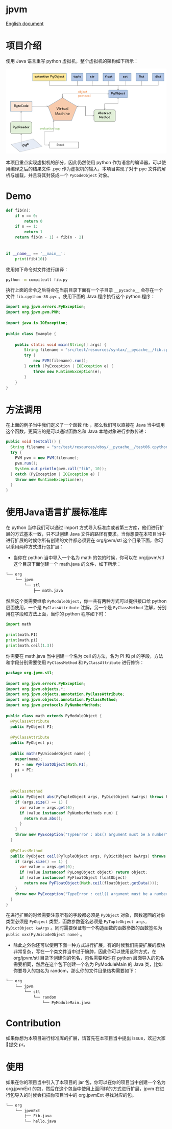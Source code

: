 # jpvm
[English document](README_en.md)
# 项目介绍

使用 Java 语言重写 python 虚拟机，整个虚拟机的架构如下所示：

![](./docs/arch.png)

本项目重点实现虚拟机的部分，因此仍然使用 python 作为语言的编译器，可以使用编译之后的结果文件 .pyc 作为虚拟机的输入，本项目实现了对于
pyc 文件的解析与加载，并且将其封装成一个 `PyCodeObject` 对象。

# Demo

```python
def fib(n):
    if n == 0:
        return 0
    if n == 1:
        return 1
    return fib(n - 1) + fib(n - 2)


if __name__ == '__main__':
    print(fib(10))
```

使用如下命令对文件进行编译：

```bash
python -m compileall fib.py
```

执行上面的命令之后将会在当前目录下面有一个子目录  `__pycache__` 会存在一个文件 `fib.cpython-38.pyc` 。使用下面的 Java
程序执行这个 python 程序：

```java
import org.jpvm.errors.PyException;
import org.jpvm.pvm.PVM;

import java.io.IOException;

public class Example {

	public static void main(String[] args) {
		String filename = "src/test/resources/syntax/__pycache__/fib.cpython-38.pyc";
		try {
			new PVM(filename).run();
		} catch (PyException | IOException e) {
			throw new RuntimeException(e);
		}
	}
}
```

# 方法调用

在上面的例子当中我们定义了一个函数 fib ，那么我们可以直接在 Java 当中调用这个函数，更简洁的是可以通过函数名和 Java 本地对象进行参数传递：

```java
public void testCall() {
  String filename = "src/test/resources/obsy/__pycache__/test06.cpython-38.pyc";
  try {
    PVM pvm = new PVM(filename);
    pvm.run();
    System.out.println(pvm.call("fib", 10));
  } catch (PyException | IOException e) {
    throw new RuntimeException(e);
  }
}
```

# 使用Java语言扩展标准库

在 python 当中我们可以通过 import 方式导入标准库或者第三方库，他们进行扩展的方式基本一致，只不过创建 Java 文件的路径有要求。当你想要在本项目当中进行扩展的时候你所有创建的文件都必须要在 org/jpvm/stl 这个目录下面，你可以采用两种方式进行包扩展：

- 当你在 python 当中导入一个名为 math 的包的时候，你可以在 org/jpvm/stl 这个目录下面创建一个 math.java 的文件，如下所示：

```bash
└── org
    └── jpvm
        └── stl
            ├── math.java
```

然后这个类需要继承 `PyModuleObject`，你一共有两种方式可以提供接口给 python 层面使用，一个是 `PyClassAttribute` 注解，另一个是 `PyClassMethod` 注解，分别用在字段和方法上面，当你的 python 程序如下时：

```python
import math

print(math.PI)
print(math.pi)
print(math.ceil(1.3))
```

你需要在 math.java 当中创建一个名为 ceil 的方法，名为 PI 和 pi 的字段，方法和字段分别需要使用 `PyClassMethod` 和 `PyClassAttribute` 进行修饰：

```java
package org.jpvm.stl;

import org.jpvm.errors.PyException;
import org.jpvm.objects.*;
import org.jpvm.objects.annotation.PyClassAttribute;
import org.jpvm.objects.annotation.PyClassMethod;
import org.jpvm.protocols.PyNumberMethods;

public class math extends PyModuleObject {
  @PyClassAttribute
  public PyObject PI;

  @PyClassAttribute
  public PyObject pi;

  public math(PyUnicodeObject name) {
    super(name);
    PI = new PyFloatObject(Math.PI);
    pi = PI;
  }


  @PyClassMethod
  public PyObject abs(PyTupleObject args, PyDictObject kwArgs) throws PyException {
    if (args.size() == 1) {
      var value = args.get(0);
      if (value instanceof PyNumberMethods num) {
        return num.abs();
      }
    }
    throw new PyException("TypeError : abs() argument must be a number");
  }

  @PyClassMethod
  public PyObject ceil(PyTupleObject args, PyDictObject kwArgs) throws PyException {
    if (args.size() == 1) {
      var value = args.get(0);
      if (value instanceof PyLongObject object) return object;
      if (value instanceof PyFloatObject floatObject)
        return new PyFloatObject(Math.ceil(floatObject.getData()));
    }
    throw new PyException("TypeError : ceil() argument must be a number");
  }
}
```

在进行扩展的时候需要注意所有的字段都必须是 `PyObject` 对象，函数返回的对象类型必须是 `PyObject` 类型，函数参数签名必须是 `PyTupleObject args, PyDictObject kwArgs` 。同时需要保证有一个构造函数的函数参数的函数签名为 `public xxx(PyUnicodeObject name)` 。

- 除此之外你还可以使用下面一种方式进行扩展，有的时候我们需要扩展的模块非常复杂，写在一个类文件当中过于臃肿，因此你可以使用这种方式，在 org/jpvm/stl 目录下创建你的包名，包名需要和你在 python 层面导入的包名需要相同，然后在这个包下创建一个名为 PyModuleMain 的 Java 类，比如你要导入的包名为 random，那么你的文件目录结构需要如下：

```bash
└── org
    └── jpvm
        └── stl
            └── random
                └── PyModuleMain.java
```

# Contribution

如果你想为本项目进行标准库的扩展，请首先在本项目当中提出 issue，欢迎大家👏提交 pr。

# 使用

如果在你的项目当中引入了本项目的 jar 包，你可以在你的项目当中创建一个名为 org.jpvmExt 的包，然后在这个包当中使用上面同样的方式进行扩展，jpvm 在进行包导入的时候会扫描你项目当中的 org.jpvmExt 寻找对应的包。

```bash
└── org
    └── jpvmExt
        ├── Fib.java
        └── hello.java
```

